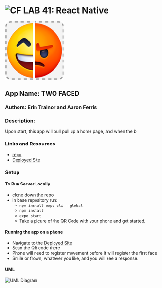 ![CF](http://i.imgur.com/7v5ASc8.png) LAB 41: React Native
=================================================
  
![Two-Face Icon](./assets/icon.png)  
  
## App Name: TWO FACED

### Authors: Erin Trainor and Aaron Ferris

### Description:  
Upon start, this app will pull pull up a home page, and when the b
  
### Links and Resources
* [repo](https://github.com/js401-ferris-trainor-apiserver/apiserver/pull/2)
* [Deployed Site](https://api-auth-server-401javascript.herokuapp.com/)

### Setup
#### To Run Server Locally
* clone down the repo
* in base repository run:
  * ```npm install expo-cli --global```
  * ```npm install```
  * ```expo start```
  * Take a picure of the QR Code with your phone and get started.


#### Running the app on a phone 

* Navigate to the [Deployed Site](https://api-auth-server-401javascript.herokuapp.com/)
* Scan the QR code there
* Phone will need to register movement before it will register the first face
* Smile or frown, whatever you like, and you will see a response.
  

#### UML
![UML Diagram](assets/uml.jpg)

